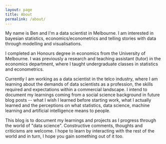 ```yaml
---
layout: page
title: About
permalink: /about/
---
```


My name is Ben and I'm a data scientist in Melbourne. I am interested in bayesian statistics, economics/econometrics and telling stories with data through modelling and visualisations.

I completed an Honours degree in economics from the University of Melbourne. I was previously a research and teaching assistant (tutor) in the economics department, where I taught undergraduate classes in statistics and econometrics.

Currently I am working as a data scientist in the telco industry, where I am learning about the demands of data scientists as a profession, the skills required and expectations within a commercial landscape. I intend to document my learnings coming from a social science background in future blog posts -- what I wish I learned before starting work, what I actually learned and the perceptions on what statistics, data science, machine learning and artificial intelligence means to people.

This blog is to document my learnings and projects as I progress through the world of "data science". Constructive comments, thoughts and criticisms are welcome. I hope to learn by interacting with the rest of the world and in turn, I hope you gain something out of it too.
